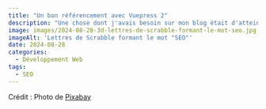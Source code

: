 ```yaml
---
title: "Un bon référencement avec Vuepress 2"
description: "Une chose dont j'avais besoin sur mon blog était d'atteindre une référencement sur mes articles. Voyons comment j'ai procédé avec Vuepress 2."
image: images/2024-08-28-3d-lettres-de-scrabble-formant-le-mot-seo.jpg
imageAlt: 'Lettres de Scrabble formant le mot "SEO"'
date: 2024-08-28
categories:
  - Développement Web
tags:
  - SEO
---
```


Crédit : Photo de [Pixabay](https://www.pexels.com/photo/three-white-and-black-scrabble-tiles-on-brown-wooden-surface-270637/)
